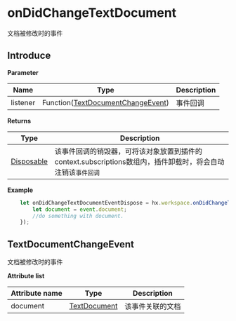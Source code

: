 # onDidChangeTextDocument

文档被修改时的事件

## Introduce

**Parameter**

|Name	|Type															|Description		|
|--			|--																	|--			|
|listener	|Function([TextDocumentChangeEvent](#TextDocumentChangeEvent))	|事件回调	|

**Returns**

|Type	|Description				|
|--			|--					|
|[Disposable](/ExtensionDocs/Api/other/Disposable)	|该事件回调的销毁器，可将该对象放置到插件的context.subscriptions数组内，插件卸载时，将会自动注销该`事件回调`	|

**Example**
``` javascript
    let onDidChangeTextDocumentEventDispose = hx.workspace.onDidChangeTextDocument(function(event){
        let document = event.document;
        //do something with document.
    });
```

## TextDocumentChangeEvent
文档被修改时的事件

**Attribute list**

|Attribute name		|Type						|Description				|
|--			|--								|--					|
|document	|[TextDocument](/ExtensionDocs/Api/windows/TextEditor.md#TextDocument)	|该事件关联的文档	|